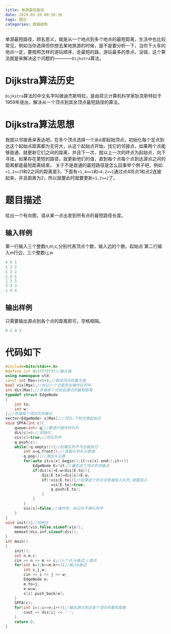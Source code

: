 ```yaml
---
title: 单源最短路径
date: 2019-05-26 00:56:36
tags: 图论
categories: 数据结构
---
```

单源最短路径，顾名思义，就是从一个地点到多个地点的最短距离，生活中也比较常见，例如当你选择但你想去某地旅游的时候，是不是要分析一下，当你下火车的地点一定，要按照怎样的游玩顺序，走最短的路，游玩最多的景点。没错，这个算法就是来解决这个问题的————`Dijkstra`算法。<!--more-->
# Dijkstra算法历史
`Dijkstra`算法的中文名字叫做迪杰斯特拉，是由荷兰计算机科学家狄克斯特拉于1959年提出，解决从一个顶点到其余顶点最短路径的算法。
# Dijkstra算法思想
我就以邻接表来表达吧。在多个顶点选择一个`源点`即起始顶点，初始化每个定点到达这个起始点距离都为无穷大，从这个起始点开始，找它的邻接点，如果两个点能够直通，就更新它们之间的距离，并且下一次，就以上一次的终点为起始点，向下寻找，如果存在更短的路径，就更新他们的值，直到每个点每个点到达源点之间的距离都是最短距离结束。
关于不是直通的最短路径是怎么回事举个例子吧，例如`<1,2>=3`1和2之间的距离是3，下面有`<1,4>=1`和`<4,2>=1`通过点4将点1和点2连接起来，并且距离为2，所以就要此时就要更新`<1,2>=2`了。
# 题目描述
给出一个有向图，请从某一点出发到所有点的最短路径长度。
## 输入样例
第一行输入三个整数n,m,c,分别代表顶点个数，输入边的个数，起始点
第二行输入m行边，三个整数i,j,w
```c++
4 6 1
1 2 2
2 3 2
2 4 1
1 3 5
3 4 3
1 4 4
```
## 输出样例
只需要输出源点到各个点的距离即可，空格相隔。
```c++
0 2 4 3
```
# 代码如下
```c++
#include<bits/stdc++.h>
#define inf 0x3f3f3f3f//极大值
using namespace std;
const int Max=1e5+4;//假设顶点的最大值
bool vis[Max];//标记一个点是否在操作队列中
int dis[Max];//存储各个点到达源点的最短距离
typedef struct EdgeNode
{
    int to;
    int w;
};//存储每个顶点的邻接点
vector<EdgeNode> s[Max];//顶点,下标代表起始点
void SPFA(int c){
    queue<int> q;//要进行操作的队列
    dis[c]=0;//初始化
    vis[c]=true;//在队列中
    q.push(c);
    while(!q.empty()){//如果队列不为空就执行
        int x=q.front();//获取队列头元素值
        q.pop();//弹出头元素
        for(auto it=s[x].begin();it!=s[x].end();it++){
            EdgeNode E=*it;//遍历这个顶点的邻接点
            if(dis[x]+E.w<dis[E.to]){
                dis[E.to]=dis[x]+E.w;
                if(!vis[E.to]){//如果这个终点没有被加入队列,就要加入
                    vis[E.to]=true;
                    q.push(E.to);
                }
            }
        }
        vis[x]=false;//操作完，标记已不再队列中
    }
}
void init(){//初始化
    memset(vis,false,sizeof(vis));
    memset(dis,inf,sizeof(dis));
}
int main()
{
    init();
    int n,m,c;
    cin >> n >> m >> c;//n个点,m条边,c源点
    for(int k=1;k<=m;k++){//输入m条边
        int i,j,w;
        cin >> i >> j >> w;
        EdgeNode e;
        e.to=j;
        e.w=w;
        s[i].push_back(e);
    }
    SPFA(c);
    for(int i=1;i<=n;i++){//输出源点到达各个顶点的最短距离
        cout << dis[i] << ' ';
    }
    return 0;
}
```